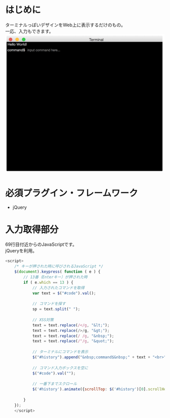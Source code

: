 # はじめに
ターミナルっぽいデザインをWeb上に表示するだけのもの。  
一応、入力もできます。  
![画像](https://raw.githubusercontent.com/nnahito/TerminalLike_onWeb/master/images/pic01.png)


# 必須プラグイン・フレームワーク
- jQuery


# 入力取得部分
69行目付近からのJavaScriptです。  
jQueryを利用。
```JavaScript
<script>
	/* キーが押された時に呼びされるJavaScript */
	$(document).keypress( function ( e ) {
		// 13番（Enterキー）が押された時
		if ( e.which == 13 ) {
			// 入力されたコマンドを取得
			var text = $("#code").val();

			// コマンドを探す
			sp = text.split(" ");

			// XSS対策
			text = text.replace(/</g, "&lt;");
			text = text.replace(/>/g, "&gt;");
			text = text.replace(/ /g, "&nbsp;");
			text = text.replace(/"/g, "&quot;");

			// ターミナルにコマンドを表示
			$("#history").append("&nbsp;command$&nbsp;" + text + "<br>");

			// コマンド入力ボックスを空に
			$("#code").val("");

			// 一番下までスクロール
			$('#history').animate({scrollTop: $('#history')[0].scrollHeight}, 'fast');

		}
	});
	</script>
```
